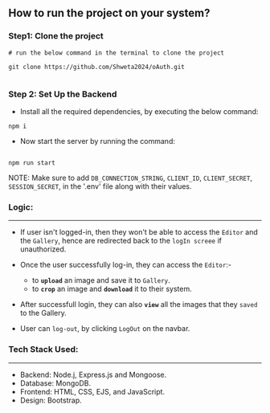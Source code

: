 ## How to run the project on your system?


<h3>Step1: Clone the project</h3>

```
# run the below command in the terminal to clone the project

git clone https://github.com/Shweta2024/oAuth.git
 
```

<H3>Step 2: Set Up the Backend</H3>

- Install all the required dependencies, by executing the below command:

```
npm i

```

- Now start the server by running the command:

```

npm run start

```

NOTE: Make sure to add ``DB_CONNECTION_STRING``,
``CLIENT_ID``, 
``CLIENT_SECRET``, 
``SESSION_SECRET``, in the '.env' file along with their values.


<h3>Logic:</h3>
<hr>

- If user isn't logged-in, then they won't be able to access the ```Editor``` and the ```Gallery```, hence are redirected back to the ```logIn screee``` if unauthorized.

- Once the user successfully log-in, they can access the ```Editor```:- 
        
    - to **``upload``** an image and save it to ```Gallery```.
    - to **``crop``** an image and **``download``** it to their system.

- After successfull login, they can also **``view``** all the images that they ``saved`` to the Gallery.

- User can ``log-out``, by clicking ```LogOut``` on the navbar.


<h3>Tech Stack Used:</h3>
<hr>

- Backend: Node.j, Express.js and Mongoose.
- Database: MongoDB.
- Frontend: HTML, CSS, EJS, and JavaScript.
- Design: Bootstrap.